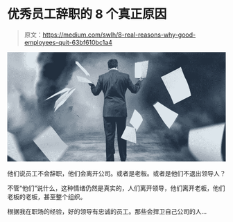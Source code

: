 # 优秀员工辞职的 8 个真正原因

> 原文：<https://medium.com/swlh/8-real-reasons-why-good-employees-quit-63bf610bc1a4>

![](img/20c514ed778bd718d51c5381d5fe1614.png)

他们说员工不会辞职，他们会离开公司。或者是老板。或者是他们不退出领导人？

不管“他们”说什么，这种情绪仍然是真实的，人们离开领导，他们离开老板，他们老板的老板，甚至整个组织。

根据我在职场的经验，好的领导有忠诚的员工。那些会捍卫自己公司的人…